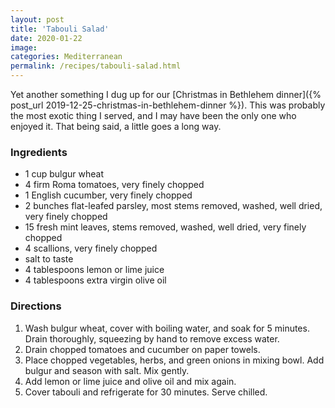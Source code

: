 ```yaml
---
layout: post
title: 'Tabouli Salad'
date: 2020-01-22
image:
categories: Mediterranean
permalink: /recipes/tabouli-salad.html
---
```


Yet another something I dug up for our [Christmas in Bethlehem dinner]({% post_url 2019-12-25-christmas-in-bethlehem-dinner %}). This was probably the most exotic thing I served, and I may have been the only one who enjoyed it. That being said, a little goes a long way.

### Ingredients

- 1 cup bulgur wheat
- 4 firm Roma tomatoes, very finely chopped
- 1 English cucumber, very finely chopped
- 2 bunches flat-leafed parsley, most stems removed, washed, well dried, very finely chopped
- 15 fresh mint leaves, stems removed, washed, well dried, very finely chopped
- 4 scallions, very finely chopped
- salt to taste
- 4 tablespoons lemon or lime juice
- 4 tablespoons extra virgin olive oil

### Directions

1. Wash bulgur wheat, cover with boiling water, and soak for 5 minutes. Drain thoroughly, squeezing by hand to remove excess water.
2. Drain chopped tomatoes and cucumber on paper towels.
3. Place chopped vegetables, herbs, and green onions in mixing bowl. Add bulgur and season with salt. Mix gently.
4. Add lemon or lime juice and olive oil and mix again.
5. Cover tabouli and refrigerate for 30 minutes. Serve chilled.
